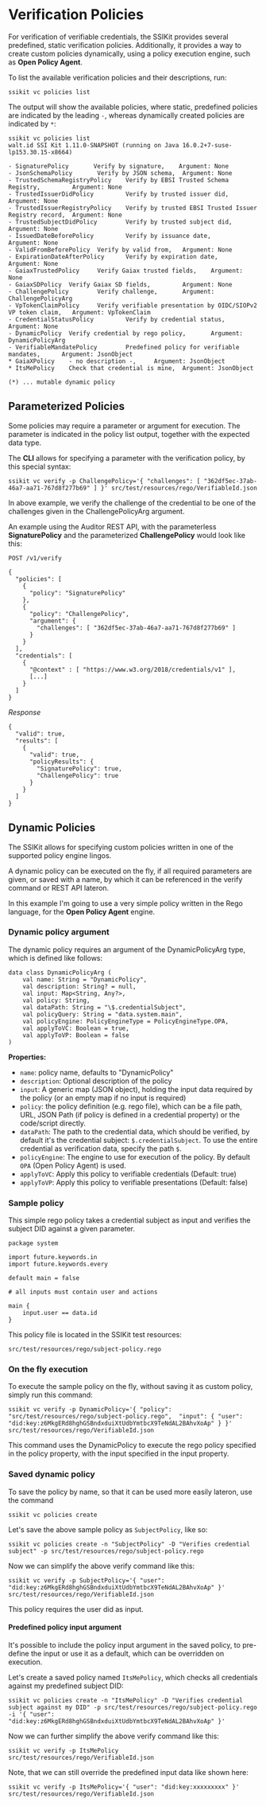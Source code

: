 # Verification Policies

For verification of verifiable credentials, the SSIKit provides several predefined, static verification policies. Additionally, it provides a way to create custom policies dynamically, using a policy execution engine, such as **Open Policy Agent**.

To list the available verification policies and their descriptions, run:

```
ssikit vc policies list
```

The output will show the available policies, where static, predefined policies are indicated by the leading `-`, whereas dynamically created policies are indicated by `*`:

```
ssikit vc policies list
walt.id SSI Kit 1.11.0-SNAPSHOT (running on Java 16.0.2+7-suse-lp153.30.15-x8664)

- SignaturePolicy       Verify by signature,    Argument: None
- JsonSchemaPolicy       Verify by JSON schema,  Argument: None
- TrustedSchemaRegistryPolicy    Verify by EBSI Trusted Schema Registry,         Argument: None
- TrustedIssuerDidPolicy         Verify by trusted issuer did,   Argument: None
- TrustedIssuerRegistryPolicy    Verify by trusted EBSI Trusted Issuer Registry record,  Argument: None
- TrustedSubjectDidPolicy        Verify by trusted subject did,  Argument: None
- IssuedDateBeforePolicy         Verify by issuance date,        Argument: None
- ValidFromBeforePolicy  Verify by valid from,   Argument: None
- ExpirationDateAfterPolicy      Verify by expiration date,      Argument: None
- GaiaxTrustedPolicy     Verify Gaiax trusted fields,    Argument: None
- GaiaxSDPolicy  Verify Gaiax SD fields,         Argument: None
- ChallengePolicy        Verify challenge,       Argument: ChallengePolicyArg
- VpTokenClaimPolicy     Verify verifiable presentation by OIDC/SIOPv2 VP token claim,   Argument: VpTokenClaim
- CredentialStatusPolicy         Verify by credential status,    Argument: None
- DynamicPolicy  Verify credential by rego policy,       Argument: DynamicPolicyArg
- VerifiableMandatePolicy        Predefined policy for verifiable mandates,      Argument: JsonObject
* GaiaXPolicy    - no description -,     Argument: JsonObject
* ItsMePolicy    Check that credential is mine,  Argument: JsonObject

(*) ... mutable dynamic policy
```

## Parameterized Policies

Some policies may require a parameter or argument for execution. The parameter is indicated in the policy list output, together with the expected data type.

The **CLI** allows for specifying a parameter with the verification policy, by this special syntax:

```
ssikit vc verify -p ChallengePolicy='{ "challenges": [ "362df5ec-37ab-46a7-aa71-767d8f277b69" ] }' src/test/resources/rego/VerifiableId.json
```

In above example, we verify the challenge of the credential to be one of the challenges given in the ChallengePolicyArg argument.

An example using the Auditor REST API, with the parameterless **SignaturePolicy** and the parameterized **ChallengePolicy** would look like this:

`POST /v1/verify`

```
{
  "policies": [
    {
      "policy": "SignaturePolicy"
    },
    {
      "policy": "ChallengePolicy",
      "argument": {
        "challenges": [ "362df5ec-37ab-46a7-aa71-767d8f277b69" ]
      }
    }
  ],
  "credentials": [
    {
      "@context" : [ "https://www.w3.org/2018/credentials/v1" ],
      [...]
    }
  ]
}
```

_Response_

```
{
  "valid": true,
  "results": [
    {
      "valid": true,
      "policyResults": {
        "SignaturePolicy": true,
        "ChallengePolicy": true
      }
    }
  ]
}
```

## Dynamic Policies

The SSIKit allows for specifying custom policies written in one of the supported policy engine lingos.

A dynamic policy can be executed on the fly, if all required parameters are given, or saved with a name, by which it can be referenced in the verify command or REST API lateron.

In this example I'm going to use a very simple policy written in the Rego language, for the **Open Policy Agent** engine.

### Dynamic policy argument

The dynamic policy requires an argument of the DynamicPolicyArg type, which is defined like follows:

```
data class DynamicPolicyArg (
    val name: String = "DynamicPolicy",
    val description: String? = null,
    val input: Map<String, Any?>,
    val policy: String,
    val dataPath: String = "\$.credentialSubject",
    val policyQuery: String = "data.system.main",
    val policyEngine: PolicyEngineType = PolicyEngineType.OPA,
    val applyToVC: Boolean = true,
    val applyToVP: Boolean = false
)
```

**Properties:**

- `name`: policy name, defaults to "DynamicPolicy"
- `description`: Optional description of the policy
- `input`: A generic map (JSON object), holding the input data required by the policy (or an empty map if no input is required)
- `policy`: the policy definition (e.g. rego file), which can be a file path, URL, JSON Path (if policy is defined in a credential property) or the code/script directly.
- `dataPath`: The path to the credential data, which should be verified, by default it's the credential subject: `$.credentialSubject`. To use the entire credential as verification data, specify the path `$`.
- `policyEngine`: The engine to use for execution of the policy. By default `OPA` (Open Policy Agent) is used.
- `applyToVC`: Apply this policy to verifiable credentials (Default: true)
- `applyToVP`: Apply this policy to verifiable presentations (Default: false)

### Sample policy

This simple rego policy takes a credential subject as input and verifies the subject DID against a given parameter.

```
package system

import future.keywords.in
import future.keywords.every

default main = false

# all inputs must contain user and actions

main {
    input.user == data.id
}
```

This policy file is located in the SSIKit test resources:

`src/test/resources/rego/subject-policy.rego`

### On the fly execution

To execute the sample policy on the fly, without saving it as custom policy, simply run this command:

```
ssikit vc verify -p DynamicPolicy='{ "policy": "src/test/resources/rego/subject-policy.rego",  "input": { "user": "did:key:z6MkgERd8hghGSBndxduiXtUdbYmtbcX9TeNdAL2BAhvXoAp" } }' src/test/resources/rego/VerifiableId.json
```

This command uses the DynamicPolicy to execute the rego policy specified in the policy property, with the input specified in the input property.

### Saved dynamic policy

To save the policy by name, so that it can be used more easily lateron, use the command

```
ssikit vc policies create
```

Let's save the above sample policy as `SubjectPolicy`, like so:

```
ssikit vc policies create -n "SubjectPolicy" -D "Verifies credential subject" -p src/test/resources/rego/subject-policy.rego
```

Now we can simplify the above verify command like this:

```
ssikit vc verify -p SubjectPolicy='{ "user": "did:key:z6MkgERd8hghGSBndxduiXtUdbYmtbcX9TeNdAL2BAhvXoAp" }' src/test/resources/rego/VerifiableId.json
```

This policy requires the user did as input.

#### Predefined policy input argument
It's possible to include the policy input argument in the saved policy, to pre-define the input or use it as a default, which can be overridden on execution.

Let's create a saved policy named `ItsMePolicy`, which checks all credentials against my predefined subject DID:

```
ssikit vc policies create -n "ItsMePolicy" -D "Verifies credential subject against my DID" -p src/test/resources/rego/subject-policy.rego -i '{ "user": "did:key:z6MkgERd8hghGSBndxduiXtUdbYmtbcX9TeNdAL2BAhvXoAp" }'
```

Now we can further simplify the above verify command like this:

```
ssikit vc verify -p ItsMePolicy src/test/resources/rego/VerifiableId.json
```

Note, that we can still override the predefined input data like shown here:

```
ssikit vc verify -p ItsMePolicy='{ "user": "did:key:xxxxxxxxx" }' src/test/resources/rego/VerifiableId.json
```
